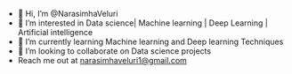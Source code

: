 - 👋 Hi, I’m @NarasimhaVeluri
- 👀 I’m interested in Data science| Machine learning | Deep Learning | Artificial intelligence
- 🌱 I’m currently learning Machine learning and Deep learning Techniques
- 💞️ I’m looking to collaborate on Data science projects
- Reach me out at narasimhaveluri1@gmail.com

<!---
NarasimhaVeluri/NarasimhaVeluri is a ✨ special ✨ repository because its `README.md` (this file) appears on your GitHub profile.
You can click the Preview link to take a look at your changes.
--->
